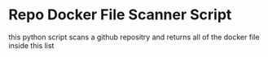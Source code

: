 # Repo Docker File Scanner Script

this python script scans a github repositry and returns all of the docker file
inside  this list
